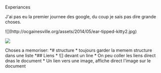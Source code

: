
Experiances 
<P style color:blue>
  J'ai pas eu la premier journee des google, du coup je sais pas dire grande choses.
</p>
![](http://ocgainesville.org/assets/2014/05/ear-tipped-kitty2.jpg)

![](https://media.giphy.com/media/13gvXfEVlxQjDO/giphy.gif)


Choses a memoriser:
*# structure 
    * toujours garder la memem structure dans une liste
*## Liens
    * \!\[\] devant un line 
    * On peu coller les liens direct dnas le document 
    * Un lien vers une image, affiche direct l'image sur le document



